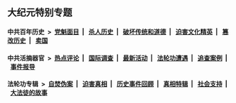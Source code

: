 ## 大纪元特别专题

#### 中共百年历史 &nbsp;>&nbsp; [党魁面目](indexes/nf1176107/README.md?12060430) &nbsp;| &nbsp; [杀人历史](indexes/nf1176106/README.md?12060430) &nbsp;| &nbsp; [破坏传统和道德](indexes/nf1176106/README.md?12060430) &nbsp;| &nbsp; [迫害文化精英](indexes/nf1176111/README.md?12060430) &nbsp;| &nbsp; [篡改历史](indexes/nf1176115/README.md?12060430) &nbsp;| &nbsp; [卖国](indexes/nf1176117/README.md?12060430) 

#### 中共活摘器官 &nbsp;>&nbsp; [热点评论](indexes/nf5879/README.md?12060430) &nbsp;| &nbsp; [国际调查](indexes/nf5947/README.md?12060430) &nbsp;| &nbsp; [最新活动](indexes/nf5883/README.md?12060430) &nbsp;| &nbsp; [法轮功遭遇](indexes/nf5881/README.md?12060430) &nbsp;| &nbsp; [追查案例](indexes/nf5880/README.md?12060430) &nbsp;| &nbsp; [事件报导](indexes/nf5877/README.md?12060430) 

#### 法轮功专辑 &nbsp;>&nbsp; [自焚伪案](indexes/nf5562/README.md?12060430) &nbsp;| &nbsp; [迫害真相](indexes/nf4379/README.md?12060430) &nbsp;| &nbsp; [历史事件回顾](indexes/nf5793/README.md?12060430) &nbsp;| &nbsp; [真相特辑](indexes/nf4389/README.md?12060430) &nbsp;| &nbsp; [社会支持](indexes/nf4386/README.md?12060430) &nbsp;| &nbsp; [大法徒的故事](indexes/nf1147481/README.md?12060430) 


